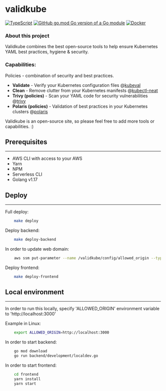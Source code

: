 # validkube

[![TypeScript](https://badgen.net/badge/icon/typescript?icon=typescript&label)](https://typescriptlang.org)
[![GitHub go.mod Go version of a Go module](https://img.shields.io/github/go-mod/go-version/gomods/athens.svg)](https://github.com/gomods/athens) [![Docker](https://badgen.net/badge/icon/docker?icon=docker&label)](https://https://docker.com/)

### About this project

Validkube combines the best open-source tools to help ensure Kubernetes YAML best practices, hygiene & security.

### Capabilities:

Policies - combination of security and best practices.

- **Validate** - Verify your Kubernetes configuration files @[kubeval](https://github.com/instrumenta/kubeval)
- **Clean** - Remove clutter from your Kubernetes manifests @[kubectl-neat](https://github.com/itaysk/kubectl-neat)
- **Trivy (policies)** - Scan your YAML code for security vulnerabilities @[trivy](https://github.com/aquasecurity/trivy)
- **Polaris (policies)** - Validation of best practices in your Kubernetes clusters @[polaris](https://github.com/FairwindsOps/polaris)

Validkube is an open-source site, so please feel free to add more tools or capabilities. :)

## Prerequisites

---

- AWS CLI with access to your AWS
- Yarn
- NPM
- Serverless CLI
- Golang v1.17

## Deploy

---

Full deploy:

```bash
    make deploy
```

Deploy backend:

```bash
    make deploy-backend
```

In order to update web domain:

```bash
    aws ssm put-parameter --name /validkube/config/allowed_origin --type String --value {frontend-domain} --overwrite
```

Deploy frontend:

```bash
    make deploy-frontend
```

## Local environment

---

In order to run this locally, specify 'ALLOWED_ORIGIN' environment variable to 'http://localhost:3000'

Example in Linux:

```bash
    export ALLOWED_ORIGIN=http://localhost:3000
```

In order to start backend:

```bash
    go mod download
    go run backend/development/localdev.go
```

In order to start frontend:

```bash
    cd frontend
    yarn install
    yarn start
```

